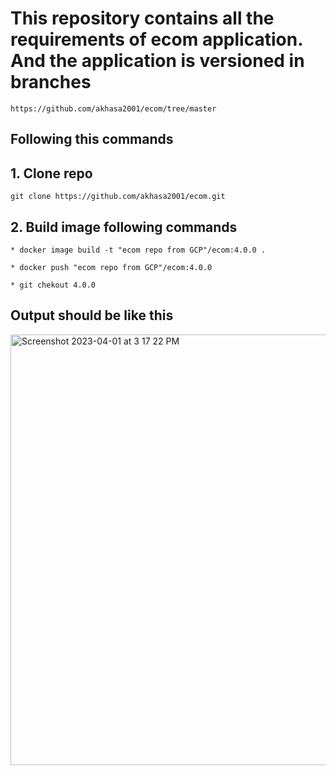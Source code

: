# This repository contains all the requirements of ecom application. And the application is versioned in branches
```
https://github.com/akhasa2001/ecom/tree/master
```
## Following this commands 
 ## 1. Clone repo
 ```
 git clone https://github.com/akhasa2001/ecom.git
 ```

 ## 2. Build image following commands
 ```
 * docker image build -t "ecom repo from GCP"/ecom:4.0.0 .

 * docker push "ecom repo from GCP"/ecom:4.0.0 

 * git chekout 4.0.0
 ```
 ## Output should be like this
 <img width="689" alt="Screenshot 2023-04-01 at 3 17 22 PM" src="https://user-images.githubusercontent.com/80778542/229955711-2ea1ec12-ebcf-4f58-bb1e-edbc0774ea28.png">

